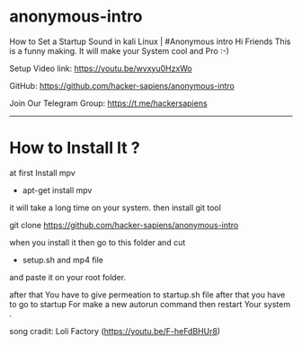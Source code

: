 # anonymous-intro
How to Set a Startup Sound in kali Linux | #Anonymous intro
Hi Friends This is a funny making. It will make your System cool and Pro :-) 

Setup Video link: https://youtu.be/wvxyu0HzxWo 



GitHub:  https://github.com/hacker-sapiens/anonymous-intro 

Join Our Telegram Group: https://t.me/hackersapiens 
**************

# How to Install It ? 
at first Install mpv 

-  apt-get install mpv

it will take a long time on your system. then install git tool 

git clone https://github.com/hacker-sapiens/anonymous-intro 

when you install it then go to this folder and cut 

- setup.sh and mp4 file 

and paste it on your root folder. 

after that You have to give permeation to  startup.sh file after that you have to go to
startup
For make a new autorun command 
then restart Your system .

song cradit: Loli Factory (https://youtu.be/F-heFdBHUr8) 
